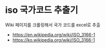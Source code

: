 # iso 국가코드 추출기

Wiki 페이지를 크롤링해서 국가 코드를 excel로 추출
- https://en.wikipedia.org/wiki/ISO_3166-1
- https://ko.wikipedia.org/wiki/ISO_3166-1

